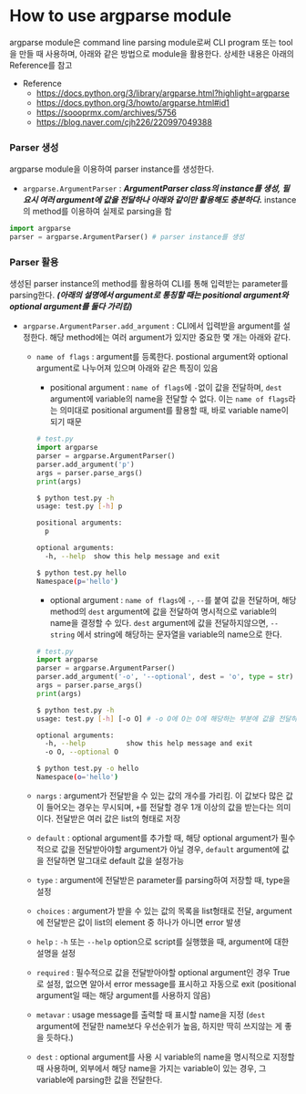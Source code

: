 # How to use argparse module
argparse module은 command line parsing module로써 CLI program 또는 tool을 만들 때 사용하며, 아래와 같은 방법으로 module을 활용한다. 상세한 내용은 아래의 Reference를 참고

* Reference
	+ <https://docs.python.org/3/library/argparse.html?highlight=argparse>
	+ <https://docs.python.org/3/howto/argparse.html#id1>
	+ <https://soooprmx.com/archives/5756>
	+ <https://blog.naver.com/cjh226/220997049388> 

### Parser 생성
argparse module을 이용하여 parser instance를 생성한다.
* `argparse.ArgumentParser` : ***ArgumentParser class의 instance를 생성, 필요시 여러 argument에 값을 전달하나 아래와 같이만 활용해도 충분하다.*** instance의 method를 이용하여 실제로 parsing을 함

```python
import argparse
parser = argparse.ArgumentParser() # parser instance를 생성
```

### Parser 활용
생성된 parser instance의 method를 활용하여 CLI를 통해 입력받는 parameter를 parsing한다.
***(아래의 설명에서 argument로 통칭할 때는 positional argument와 optional argument를 둘다 가리킴)***
* `argparse.ArgumentParser.add_argument` : CLI에서 입력받을 argument를 설정한다. 해당 method에는 여러 argument가 있지만 중요한 몇 개는 아래와 같다.
  + `name of flags` : argument를 등록한다. postional argument와 optional argument로 나누어져 있으며 아래와 같은 특징이 있음
    - positional argument : `name of flags`에 `-`없이 값을 전달하며, `dest` argument에 variable의 name을 전달할 수 없다. 이는 `name of flags`라는 의미대로 positional argument를 활용할 때, 바로 variable name이 되기 때문
    ```python
    # test.py
    import argparse
    parser = argparse.ArgumentParser()
    parser.add_argument('p')
    args = parser.parse_args()
    print(args)
    ```
    ```bash
    $ python test.py -h
    usage: test.py [-h] p
    
    positional arguments:
      p
    
    optional arguments:
      -h, --help  show this help message and exit
    ```
    ```bash
    $ python test.py hello
    Namespace(p='hello')
    ```

    - optional argument : `name of flags`에 `-`, `--`를 붙여 값을 전달하며, 해당 method의 `dest` argument에 값을 전달하여 명시적으로 variable의 name을 결정할 수 있다. `dest` argument에 값을 전달하지않으면, `--string` 에서 string에 해당하는 문자열을 variable의 name으로 한다.
    ```python
    # test.py
    import argparse
    parser = argparse.ArgumentParser()
    parser.add_argument('-o', '--optional', dest = 'o', type = str)
    args = parser.parse_args()
    print(args)
    ```
    ```bash
    $ python test.py -h
    usage: test.py [-h] [-o O] # -o O에 O는 O에 해당하는 부분에 값을 전달하라는 것
    
    optional arguments:
      -h, --help          show this help message and exit
      -o O, --optional O
    ```
    ```bash
    $ python test.py -o hello
    Namespace(o='hello')
    ```

  + `nargs` : argument가 전달받을 수 있는 값의 개수를 가리킴. 이 값보다 많은 값이 들어오는 경우는 무시되며, `+`를 전달할 경우 1개 이상의 값을 받는다는 의미이다. 전달받은 여러 값은  list의 형태로 저장

  + `default` : optional argument를 추가할 때, 해당 optional argument가 필수적으로 값을 전달받아야할 argument가 아닐 경우, `default` argument에 값을 전달하면 말그대로 default 값을 설정가능

  + `type` : argument에 전달받은 parameter를 parsing하여 저장할 때, type을 설정

  + `choices` : argument가 받을 수 있는 값의 목록을 list형태로 전달, argument에 전달받은 값이 list의 element 중 하나가 아니면 error 발생

  + `help` : `-h` 또는 `--help` option으로 script를 실행했을 때, argument에 대한 설명을 설정

  + `required` : 필수적으로 값을 전달받아야할 optional argument인 경우 True로 설정, 없으면 알아서 error message를 표시하고 자동으로 exit (positional argument일 때는 해당 argument를 사용하지 않음)

  + `metavar` : usage message를 출력할 때 표시할 name을 지정 (`dest` argument에 전달한 name보다 우선순위가 높음, 하지만 딱히 쓰지않는 게 좋을 듯하다.)

  + `dest` : optional argument를 사용 시 variable의 name을 명시적으로 지정할 때 사용하며, 외부에서 해당 name을 가지는 variable이 있는 경우, 그 variable에 parsing한 값을 전달한다.

